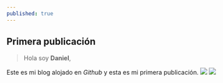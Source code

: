 ```yaml
---
published: true
---
```

## Primera publicación

> Hola soy **Daniel**,

Este es mi blog alojado en _Github_ y esta es mi primera publicación.
![]({{site.baseurl}}/)
![]({{site.baseurl}}/)
